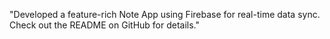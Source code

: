 "Developed a feature-rich Note App using Firebase for real-time data sync. Check out the README on GitHub for details."
